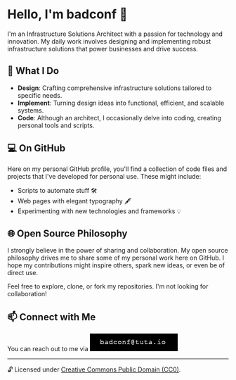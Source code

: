 # Hello, I'm badconf 👋

I'm an Infrastructure Solutions Architect with a passion for technology and innovation. My daily work involves designing and implementing robust infrastructure solutions that power businesses and drive success.

## 🌟 What I Do

- **Design**: Crafting comprehensive infrastructure solutions tailored to specific needs.
- **Implement**: Turning design ideas into functional, efficient, and scalable systems.
- **Code**: Although an architect, I occasionally delve into coding, creating personal tools and scripts.

## 💻 On GitHub

Here on my personal GitHub profile, you'll find a collection of code files and projects that I've developed for personal use. These might include:

- Scripts to automate stuff 🛠️
- Web pages with elegant typography 🖋️
- Experimenting with new technologies and frameworks 💡

## 🌐 Open Source Philosophy

I strongly believe in the power of sharing and collaboration. My open source philosophy drives me to share some of my personal work here on GitHub. I hope my contributions might inspire others, spark new ideas, or even be of direct use.

Feel free to explore, clone, or fork my repositories. I'm not looking for collaboration!

## 📫 Connect with Me

You can reach out to me via
![email address image](https://github.com/badconf/badconf/blob/main/email.gif)

---

🔓 Licensed under [Creative Commons Public Domain (CC0)](LICENSE.md).
